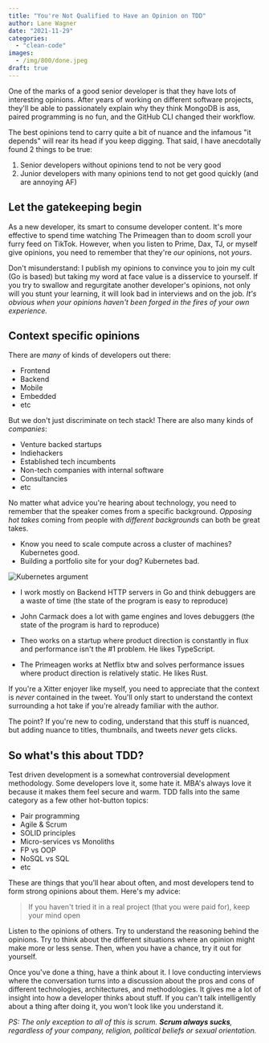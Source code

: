 ```yaml
---
title: "You're Not Qualified to Have an Opinion on TDD"
author: Lane Wagner
date: "2021-11-29"
categories: 
  - "clean-code"
images:
  - /img/800/done.jpeg
draft: true
---
```


One of the marks of a good senior developer is that they have lots of interesting opinions. After years of working on different software projects, they'll be able to passionately explain why they think MongoDB is ass, paired programming is no fun, and the GitHub CLI changed their workflow.

The best opinions tend to carry quite a bit of nuance and the infamous "it depends" will rear its head if you keep digging. That said, I have anecdotally found 2 things to be true:

1. Senior developers without opinions tend to not be very good
2. Junior developers with many opinions tend to not get good quickly (and are annoying AF)

## Let the gatekeeping begin

As a new developer, its smart to consume developer content. It's more effective to spend time watching The Primeagen than to doom scroll your furry feed on TikTok. However, when you listen to Prime, Dax, TJ, or myself give opinions, you need to remember that they're *our* opinions, not *yours*.

Don't misunderstand: I publish my opinions to convince you to join my cult (Go is based) but taking my word at face value is a disservice to yourself. If you try to swallow and regurgitate another developer's opinions, not only will you stunt your learning, it will look bad in interviews and on the job. *It's obvious when your opinions haven't been forged in the fires of your own experience.*

## Context specific opinions

There are *many* of kinds of developers out there:

* Frontend
* Backend
* Mobile
* Embedded
* etc

But we don't just discriminate on tech stack! There are also many kinds of *companies*:

* Venture backed startups
* Indiehackers
* Established tech incumbents
* Non-tech companies with internal software
* Consultancies
* etc

No matter what advice you're hearing about technology, you need to remember that the speaker comes from a specific background. *Opposing hot takes* coming from people with *different backgrounds* can both be great takes.

* Know you need to scale compute across a cluster of machines? Kubernetes good.
* Building a portfolio site for your dog? Kubernetes bad.

![Kubernetes argument](/img/800/koobernetusmeme.png.webp)

* I work mostly on Backend HTTP servers in Go and think debuggers are a waste of time (the state of the program is easy to reproduce)
* John Carmack does a lot with game engines and loves debuggers (the state of the program is hard to reproduce)

* Theo works on a startup where product direction is constantly in flux and performance isn't the #1 problem. He likes TypeScript.
* The Primeagen works at Netflix btw and solves performance issues where product direction is relatively static. He likes Rust.

If you're a Xitter enjoyer like myself, you need to appreciate that the context is *never* contained in the tweet. You'll only start to understand the context surrounding a hot take if you're already familiar with the author.

The point? If you're new to coding, understand that this stuff is nuanced, but adding nuance to titles, thumbnails, and tweets *never* gets clicks.

## So what's this about TDD?

Test driven development is a somewhat controversial development methodology. Some developers love it, some hate it. MBA's always love it because it makes them feel secure and warm. TDD falls into the same category as a few other hot-button topics:

* Pair programming
* Agile & Scrum
* SOLID principles
* Micro-services vs Monoliths
* FP vs OOP
* NoSQL vs SQL
* etc

These are things that you'll hear about often, and most developers tend to form strong opinions about them. Here's my advice:

> If you haven't tried it in a real project (that you were paid for), keep your mind open

Listen to the opinions of others. Try to understand the reasoning behind the opinions. Try to think about the different situations where an opinion might make more or less sense. Then, when you have a chance, try it out for yourself.

Once you've done a thing, have a think about it. I love conducting interviews where the conversation turns into a discussion about the pros and cons of different technologies, architectures, and methodologies. It gives me a lot of insight into how a developer thinks about stuff. If you can't talk intelligently about a thing after doing it, you won't look like you understand it.

*PS: The only exception to all of this is scrum. **Scrum always sucks**, regardless of your company, religion, political beliefs or sexual orientation.*
